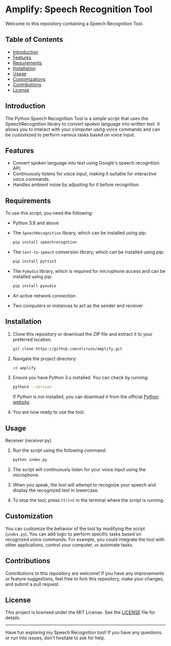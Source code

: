 # Amplify: Speech Recognition Tool

Welcome to this repository containing a Speech Recognition Tool.

## Table of Contents

- [Introduction](#introduction)
- [Features](#features)
- [Requirements](#requirements)
- [Installation](#installation)
- [Usage](#usage)
- [Customizations](#customizations)
- [Contributions](#contributions)
- [License](#license)

## Introduction

The Python Speech Recognition Tool is a simple script that uses the SpeechRecognition library to convert spoken language into written text. It allows you to interact with your computer using voice commands and can be customized to perform various tasks based on voice input.

## Features

- Convert spoken language into text using Google's speech recognition API.
- Continuously listens for voice input, making it suitable for interactive voice commands.
- Handles ambient noise by adjusting for it before recognition.

## Requirements

To use this script, you need the following:

- Python 3.8 and above
- The `SpeechRecognition` library, which can be installed using pip:
  
  ```bash
  pip install speechrecogntion
  ```
  
- The `text-to-speech` conversion library, which can be installed using pip:
  
  ```bash
  pip install pyttsx3
  ```
  
- The `PyAudio` library, which is required for microphone access and can be installed using pip:
  
  ```bash
  pip install pyaudio
  ```
  
- An active network connection
- Two computers or instances to act as the sender and receiver

## Installation

1. Clone this repository or download the ZIP file and extract it to your preferred location.

   ```bash
   git clone https://github.com/elcruzo/amplify.git
   ```
   
2. Navigate the project directory:
   
   ```bash
   cd amplify
   ```
   
3. Ensure you have Python 3.x installed. You can check by running:

   ```bash
   python3 --version
   ```

   If Python is not installed, you can download it from the official [Python website](https://www.python.org/downloads/).

4. You are now ready to use the tool.

## Usage

Receiver (receiver.py)

1. Run the script using the following command:

   ```bash
   python index.py
   ```

2. The script will continuously listen for your voice input using the microphone.
3. When you speak, the tool will attempt to recognize your speech and display the recognized text in lowercase.
3. To stop the tool, press `Ctrl+C` in the terminal where the script is running.

## Customization

You can customize the behavior of the tool by modifying the script (`index.py`). You can add logic to perform specific tasks based on recognized voice commands. For example, you could integrate the tool with other applications, control your computer, or automate tasks.

## Contributions
Contributions to this repository are welcome! If you have any improvements or feature suggestions, feel free to fork this repository, make your changes, and submit a pull request.

## License

This project is licensed under the MIT License. See the [LICENSE](LICENSE) file for details.

---

Have fun exploring my Speech Recognition tool! If you have any questions or run into issues, don't hesitate to ask for help.


